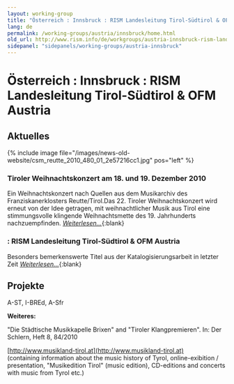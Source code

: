 ```yaml
---
layout: working-group
title: "Österreich : Innsbruck : RISM Landesleitung Tirol-Südtirol & OFM Austria"
lang: de
permalink: /working-groups/austria/innsbruck/home.html
old_url: http://www.rism.info/de/workgroups/austria-innsbruck-rism-landesleitung-tirol-suedtirol-ofm-austria/home.html
sidepanel: "sidepanels/working-groups/austria-innsbruck"
---
```


# Österreich : Innsbruck : RISM Landesleitung Tirol-Südtirol & OFM Austria

## Aktuelles

{% include image file="/images/news-old-website/csm_reutte_2010_480_01_2e57216cc1.jpg" pos="left" %}

### Tiroler Weihnachtskonzert am 18. und 19. Dezember 2010

Ein Weihnachtskonzert nach Quellen aus dem Musikarchiv des Franziskanerklosters Reutte/Tirol.Das 22. Tiroler Weihnachtskonzert wird erneut von der Idee getragen, mit weihnachtlicher Musik aus Tirol eine stimmungsvolle klingende Weihnachtsmette des 19. Jahrhunderts nachzuempfinden. [_Weiterlesen..._](/events/2010/12/12/tyrolean-christmas-concert-1819-december-2010.html){:blank}



### : RISM Landesleitung Tirol-Südtirol & OFM Austria

Besonders bemerkenswerte Titel aus der Katalogisierungsarbeit in letzter Zeit [_Weiterlesen..._](/working-groups/austria/innsbruck/ofm.html){:blank}



## Projekte

A-ST, I-BREd, A-Sfr

**Weiteres:**

"Die Städtische Musikkapelle Brixen" and "Tiroler Klangpremieren". In: Der Schlern, Heft 8, 84/2010

[http://www.musikland-tirol.at](http://www.musikland-tirol.at)  
(containing information about the music history of Tyrol, online-exibition / presentation, "Musikedition Tirol" (music edition), CD-editions and concerts with music from Tyrol etc.)
